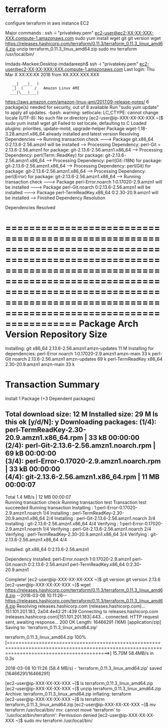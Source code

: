 # terraform

configure terraform in aws instance EC2

Major commands :
ssh -i "privatekey.pem" ec2-user@ec2-XX-XX-XXX-XXX.compute-1.amazonaws.com
sudo yum install wget git
git version
wget https://releases.hashicorp.com/terraform/0.11.3/terraform_0.11.3_linux_amd64.zip
unzip terraform_0.11.3_linux_amd64.zip
sudo mv terraform /usr/local/bin/


Imdads-Mackee:Desktop imdadareeph$ ssh -i "privatekey.pem" ec2-user@ec2-XX-XX-XXX-XXX.compute-1.amazonaws.com
Last login: Thu Mar  X XX:XX:XX 2018 from XX.XXX.XXX.XXX

       __|  __|_  )
       _|  (     /   Amazon Linux AMI
      ___|\___|___|

https://aws.amazon.com/amazon-linux-ami/2017.09-release-notes/
6 package(s) needed for security, out of 8 available
Run "sudo yum update" to apply all updates.
-bash: warning: setlocale: LC_CTYPE: cannot change locale (UTF-8): No such file or directory
[ec2-user@ip-XXX-XX-XX-XXX ~]$ sudo yum install wget git
Failed to set locale, defaulting to C
Loaded plugins: priorities, update-motd, upgrade-helper
Package wget-1.18-3.28.amzn1.x86_64 already installed and latest version
Resolving Dependencies
--> Running transaction check
---> Package git.x86_64 0:2.13.6-2.56.amzn1 will be installed
--> Processing Dependency: perl-Git = 2.13.6-2.56.amzn1 for package: git-2.13.6-2.56.amzn1.x86_64
--> Processing Dependency: perl(Term::ReadKey) for package: git-2.13.6-2.56.amzn1.x86_64
--> Processing Dependency: perl(Git::I18N) for package: git-2.13.6-2.56.amzn1.x86_64
--> Processing Dependency: perl(Git) for package: git-2.13.6-2.56.amzn1.x86_64
--> Processing Dependency: perl(Error) for package: git-2.13.6-2.56.amzn1.x86_64
--> Running transaction check
---> Package perl-Error.noarch 1:0.17020-2.9.amzn1 will be installed
---> Package perl-Git.noarch 0:2.13.6-2.56.amzn1 will be installed
---> Package perl-TermReadKey.x86_64 0:2.30-20.9.amzn1 will be installed
--> Finished Dependency Resolution

Dependencies Resolved

======================================================================================================================================================================================================================================================
 Package                                                       Arch                                                Version                                                            Repository                                                 Size
======================================================================================================================================================================================================================================================
Installing:
 git                                                           x86_64                                              2.13.6-2.56.amzn1                                                  amzn-updates                                               11 M
Installing for dependencies:
 perl-Error                                                    noarch                                              1:0.17020-2.9.amzn1                                                amzn-main                                                  33 k
 perl-Git                                                      noarch                                              2.13.6-2.56.amzn1                                                  amzn-updates                                               69 k
 perl-TermReadKey                                              x86_64                                              2.30-20.9.amzn1                                                    amzn-main                                                  33 k

Transaction Summary
======================================================================================================================================================================================================================================================
Install  1 Package (+3 Dependent packages)

Total download size: 12 M
Installed size: 29 M
Is this ok [y/d/N]: y
Downloading packages:
(1/4): perl-TermReadKey-2.30-20.9.amzn1.x86_64.rpm                                                                                                                                                                             |  33 kB  00:00:00     
(2/4): perl-Git-2.13.6-2.56.amzn1.noarch.rpm                                                                                                                                                                                   |  69 kB  00:00:00     
(3/4): perl-Error-0.17020-2.9.amzn1.noarch.rpm                                                                                                                                                                                 |  33 kB  00:00:00     
(4/4): git-2.13.6-2.56.amzn1.x86_64.rpm                                                                                                                                                                                        |  11 MB  00:00:07     
------------------------------------------------------------------------------------------------------------------------------------------------------------------------------------------------------------------------------------------------------
Total                                                                                                                                                                                                                 1.4 MB/s |  12 MB  00:00:07     
Running transaction check
Running transaction test
Transaction test succeeded
Running transaction
  Installing : 1:perl-Error-0.17020-2.9.amzn1.noarch                                                                                                                                                                                              1/4 
  Installing : perl-TermReadKey-2.30-20.9.amzn1.x86_64                                                                                                                                                                                            2/4 
  Installing : perl-Git-2.13.6-2.56.amzn1.noarch                                                                                                                                                                                                  3/4 
  Installing : git-2.13.6-2.56.amzn1.x86_64                                                                                                                                                                                                       4/4 
  Verifying  : 1:perl-Error-0.17020-2.9.amzn1.noarch                                                                                                                                                                                              1/4 
  Verifying  : perl-Git-2.13.6-2.56.amzn1.noarch                                                                                                                                                                                                  2/4 
  Verifying  : perl-TermReadKey-2.30-20.9.amzn1.x86_64                                                                                                                                                                                            3/4 
  Verifying  : git-2.13.6-2.56.amzn1.x86_64                                                                                                                                                                                                       4/4 

Installed:
  git.x86_64 0:2.13.6-2.56.amzn1                                                                                                                                                                                                                      

Dependency Installed:
  perl-Error.noarch 1:0.17020-2.9.amzn1                                            perl-Git.noarch 0:2.13.6-2.56.amzn1                                            perl-TermReadKey.x86_64 0:2.30-20.9.amzn1                                           

Complete!
[ec2-user@ip-XXX-XX-XX-XXX ~]$ git version
git version 2.13.6
[ec2-user@ip-XXX-XX-XX-XXX ~]$ wget https://releases.hashicorp.com/terraform/0.11.3/terraform_0.11.3_linux_amd64.zip
--2018-03-08 10:11:26--  https://releases.hashicorp.com/terraform/0.11.3/terraform_0.11.3_linux_amd64.zip
Resolving releases.hashicorp.com (releases.hashicorp.com)... 151.101.201.183, 2a04:4e42:2f::439
Connecting to releases.hashicorp.com (releases.hashicorp.com)|151.101.201.183|:443... connected.
HTTP request sent, awaiting response... 200 OK
Length: 16466291 (16M) [application/zip]
Saving to: 'terraform_0.11.3_linux_amd64.zip'

terraform_0.11.3_linux_amd64.zip                              100%[===============================================================================================================================================>]  15.70M  58.4MB/s    in 0.3s    

2018-03-08 10:11:26 (58.4 MB/s) - 'terraform_0.11.3_linux_amd64.zip' saved [16466291/16466291]

[ec2-user@ip-XXX-XX-XX-XXX ~]$ ls
terraform_0.11.3_linux_amd64.zip
[ec2-user@ip-XXX-XX-XX-XXX ~]$ unzip terraform_0.11.3_linux_amd64.zip 
Archive:  terraform_0.11.3_linux_amd64.zip
  inflating: terraform               
[ec2-user@ip-XXX-XX-XX-XXX ~]$ ls
terraform  terraform_0.11.3_linux_amd64.zip
[ec2-user@ip-XXX-XX-XX-XXX ~]$ mv terraform /usr/local/bin/
mv: cannot move 'terraform' to '/usr/local/bin/terraform': Permission denied
[ec2-user@ip-XXX-XX-XX-XXX ~]$ sudo mv terraform /usr/local/bin/

